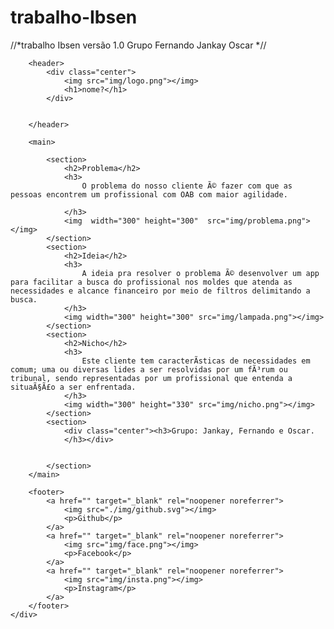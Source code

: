 # trabalho-Ibsen
//*trabalho Ibsen versão 1.0
Grupo Fernando Jankay Oscar
*//
<!DOCTYPE html>
<html lang="en">

<head>
    <meta charset="UTF-8">
    <meta http-equiv="X-UA-Compatible" content="IE=edge">
    <meta name="viewport" content="width=device-width, initial-scale=1.0">
    <title>Lawyer Finder</title>
    <link rel="stylesheet" href="index.css">
</head>

<body>
    <div class="container">

        <header>
            <div class="center">
                <img src="img/logo.png"></img>
                <h1>nome?</h1>
            </div>
            
            
        </header>

        <main>
               
            <section>
                <h2>Problema</h2>
                <h3>
                    O problema do nosso cliente Ã© fazer com que as pessoas encontrem um profissional com OAB com maior agilidade.

                </h3>
                <img  width="300" height="300"  src="img/problema.png"></img>
            </section>
            <section>
                <h2>Ideia</h2>
                <h3>
                    A ideia pra resolver o problema Ã© desenvolver um app para facilitar a busca do profissional nos moldes que atenda as necessidades e alcance financeiro por meio de filtros delimitando a busca.
                </h3>
                <img width="300" height="300" src="img/lampada.png"></img>
            </section>
            <section>
                <h2>Nicho</h2>
                <h3>
                    Este cliente tem caracterÃ­sticas de necessidades em comum; uma ou diversas lides a ser resolvidas por um fÃ³rum ou tribunal, sendo representadas por um profissional que entenda a situaÃ§Ã£o a ser enfrentada.
                </h3>
                <img width="300" height="330" src="img/nicho.png"></img>
            </section>
            <section>
                <div class="center"><h3>Grupo: Jankay, Fernando e Oscar.
                </h3></div>


            </section>
        </main>

        <footer>
            <a href="" target="_blank" rel="noopener noreferrer">
                <img src="./img/github.svg"></img>
                <p>Github</p>
            </a>
            <a href="" target="_blank" rel="noopener noreferrer">
                <img src="img/face.png"></img>
                <p>Facebook</p>
            </a>
            <a href="" target="_blank" rel="noopener noreferrer">
                <img src="img/insta.png"></img>
                <p>Instagram</p>
            </a>
        </footer>
    </div>

</body>

</html>
